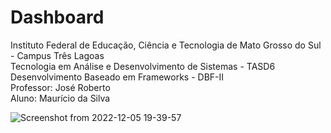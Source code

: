 <!-- cSpell:disable -->
# **Dashboard**

Instituto Federal de Educação, Ciência e Tecnologia de Mato Grosso do Sul - Campus Três Lagoas <br>
Tecnologia em Análise e Desenvolvimento de Sistemas - TASD6 <br>
Desenvolvimento Baseado em Frameworks - DBF-II <br>
Professor: José Roberto <br>
Aluno: Maurício da Silva <br>

![Screenshot from 2022-12-05 19-39-57](https://user-images.githubusercontent.com/82412074/205769477-5da24da4-02d5-42c2-803a-e80723059c2c.png)
